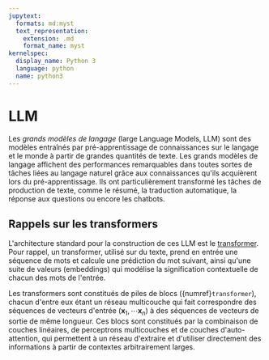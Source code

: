 ```yaml
---
jupytext:
  formats: md:myst
  text_representation:
    extension: .md
    format_name: myst
kernelspec:
  display_name: Python 3
  language: python
  name: python3
---
```


# LLM
Les *grands modèles de langage* (large Language Models, LLM) sont des modèles entraînés par pré-apprentissage de connaissances sur le langage et le monde à partir de grandes quantités de texte. Les grands modèles de langage affichent des performances remarquables dans toutes sortes de tâches liées au langage naturel grâce aux connaissances qu'ils acquièrent lors du pré-apprentissage. Ils ont particulièrement transformé les tâches de production de texte, comme le résumé, la traduction automatique, la réponse aux questions ou encore les chatbots.

## Rappels sur les transformers
L'architecture standard pour la construction de ces LLM est le [transformer](./transformers.md). Pour rappel, un transformer, utilisé sur du texte, prend en entrée une séquence de mots et calcule une prédiction du mot suivant, ainsi qu'une suite de valeurs (embeddings) qui modélise la signification contextuelle de chacun des mots de l'entrée.

Les transformers sont constitués de piles de blocs  ({numref}`transformer`), chacun d'entre eux étant un réseau multicouche qui fait correspondre des séquences de vecteurs d'entrée $(\boldsymbol x_1,\cdots \boldsymbol x_n)$ à des séquences de vecteurs de sortie de même longueur. Ces blocs sont constitués par la combinaison de couches linéaires, de perceptrons multicouches et de couches d'auto-attention, qui permettent à un réseau d'extraire et d'utiliser directement des informations à partir de contextes arbitrairement larges. 

